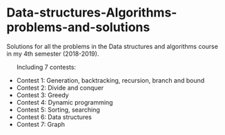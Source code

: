 # Data-structures-Algorithms-problems-and-solutions
<p> Solutions for all the problems in the Data structures and algorithms course in my 4th semester (2018-2019). </p>
<ul> 
  <p> Including 7 contests: </p>
  <li> Contest 1: Generation, backtracking, recursion, branch and bound </li>
  <li> Contest 2: Divide and conquer </li>
  <li> Contest 3: Greedy </li>
  <li> Contest 4: Dynamic programming </li>
  <li> Contest 5: Sorting, searching </li>
  <li> Contest 6: Data structures </li>
  <li> Contest 7: Graph </li>
</ul>
